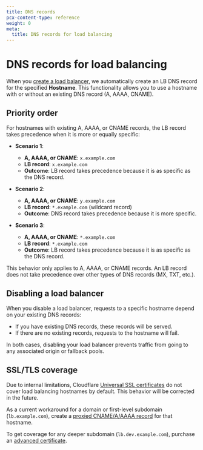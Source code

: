 ```yaml
---
title: DNS records
pcx-content-type: reference
weight: 0
meta:
  title: DNS records for load balancing
---
```


# DNS records for load balancing

When you [create a load balancer](/load-balancing/how-to/create-load-balancer/), we automatically create an LB DNS record for the specified **Hostname**. This functionality allows you to use a hostname with or without an existing DNS record (A, AAAA, CNAME).

## Priority order

For hostnames with existing A, AAAA, or CNAME records, the LB record takes precedence when it is more or equally specific:

*   **Scenario 1**:

    *   **A, AAAA, or CNAME**: `x.example.com`
    *   **LB record**: `x.example.com`
    *   **Outcome**: LB record takes precedence because it is as specific as the DNS record.

*   **Scenario 2**:

    *   **A, AAAA, or CNAME**: `y.example.com`
    *   **LB record**: `*.example.com` (wildcard record)
    *   **Outcome**: DNS record takes precedence because it is more specific.

*   **Scenario 3**:

    *   **A, AAAA, or CNAME**: `*.example.com`
    *   **LB record**: `*.example.com`
    *   **Outcome**: LB record takes precedence because it is as specific as the DNS record.

<Aside type="note">

This behavior only applies to A, AAAA, or CNAME records. An LB record does not take precedence over other types of DNS records (MX, TXT, etc.).

</Aside>

## Disabling a load balancer

When you disable a load balancer, requests to a specific hostname depend on your existing DNS records:

*   If you have existing DNS records, these records will be served.
*   If there are no existing records, requests to the hostname will fail.

In both cases, disabling your load balancer prevents traffic from going to any associated origin or fallback pools.

## SSL/TLS coverage

Due to internal limitations, Cloudflare [Universal SSL certificates](/ssl/edge-certificates/universal-ssl) do not cover load balancing hostnames by default. This behavior will be corrected in the future.

As a current workaround for a domain or first-level subdomain (`lb.example.com`), create a [proxied CNAME/A/AAAA record](https://support.cloudflare.com/hc/articles/360019093151) for that hostname.

To get coverage for any deeper subdomain (`lb.dev.example.com`), purchase an [advanced certificate](/ssl/edge-certificates/advanced-certificate-manager).
